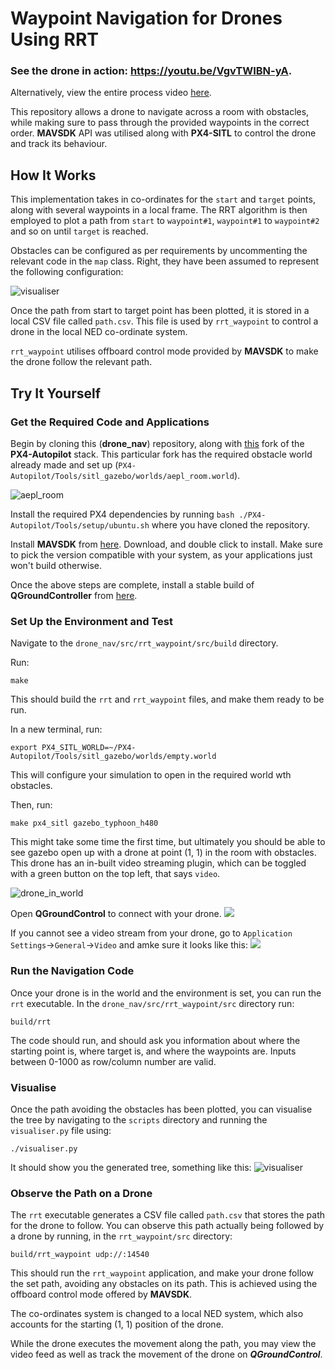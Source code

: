 # Waypoint Navigation for Drones Using RRT
### See the drone in action: https://youtu.be/VgvTWIBN-yA.

Alternatively, view the entire process video [here](https://youtu.be/ASD3BhYQ9qo).

This repository allows a drone to navigate across a room with obstacles, while making sure to pass through the provided waypoints in the correct order. **MAVSDK** API
was utilised along with **PX4-SITL** to control the drone and track its behaviour.

## How It Works
This implementation takes in co-ordinates for the `start` and `target` points, along with several waypoints in a local frame. The RRT algorithm is
then employed to plot a path from `start` to `waypoint#1`, `waypoint#1` to `waypoint#2` and so on until `target` is reached.

Obstacles can be configured as per requirements by uncommenting the relevant code in the `map` class. Right, they have been assumed to represent the
following configuration:

![visualiser](https://github.com/raghavthakar/drone_nav/blob/main/src/rrt_waypoint/ReadMe_assets/visualiser.png)

Once the path from start to target point has been plotted, it is stored in a local CSV file called `path.csv`. This file is used by `rrt_waypoint` to control
a drone in the local NED co-ordinate system.

`rrt_waypoint` utilises offboard control mode provided by **MAVSDK** to make the drone follow the relevant path.

## Try It Yourself
### Get the Required Code and Applications
Begin by cloning this (**drone_nav**) repository, along with [this](https://github.com/raghavthakar/PX4-Autopilot) fork of the **PX4-Autopilot** stack. 
This particular fork has the required obstacle world already made and set up (`PX4-Autopilot/Tools/sitl_gazebo/worlds/aepl_room.world`).

![aepl_room](https://github.com/raghavthakar/drone_nav/blob/main/src/rrt_waypoint/ReadMe_assets/aepl_room.png)

Install the required PX4 dependencies by running `bash ./PX4-Autopilot/Tools/setup/ubuntu.sh` where you have cloned the repository.

Install **MAVSDK** from [here](https://github.com/mavlink/MAVSDK/releases). Download, and double click to install. Make sure to pick the version
compatible with your system, as your applications just won't build otherwise.

Once the above steps are complete, install a stable build of **QGroundController** from [here](https://github.com/mavlink/qgroundcontrol/releases).

### Set Up the Environment and Test
Navigate to the `drone_nav/src/rrt_waypoint/src/build` directory. 

Run:
```
make
```
This should build the `rrt` and `rrt_waypoint` files, and make them ready to be run.

In a new terminal, run:
```
export PX4_SITL_WORLD=~/PX4-Autopilot/Tools/sitl_gazebo/worlds/empty.world
```
This will configure your simulation to open in the required world wth obstacles.

Then, run:
```
make px4_sitl gazebo_typhoon_h480
```
This might take some time the first time, but ultimately you should be able to see gazebo open up with a drone at point (1, 1) in the room with obstacles.
This drone has an in-built video streaming plugin, which can be toggled with a green button on the top left, that says `video`.

![drone_in_world](https://github.com/raghavthakar/drone_nav/blob/main/src/rrt_waypoint/ReadMe_assets/drone_in_world.png)

Open **QGroundControl** to connect with your drone.
![](https://github.com/raghavthakar/drone_nav/blob/main/src/rrt_waypoint/ReadMe_assets/qgc_home.png)
   
If you cannot see a video stream from your drone, go to `Application Settings`->`General`->`Video` and amke sure it looks like this:
![](https://github.com/raghavthakar/drone_nav/blob/main/src/rrt_waypoint/ReadMe_assets/qgc_settings.png)

### Run the Navigation Code
Once your drone is in the world and the environment is set, you can run the `rrt` executable. In the `drone_nav/src/rrt_waypoint/src` directory run:
```
build/rrt
```
The code should run, and should ask you information about where the starting point is, where target is, and where the waypoints are. Inputs between 0-1000
as row/column number are valid.

### Visualise
Once the path avoiding the obstacles has been plotted, you can visualise the tree by navigating to the `scripts` directory and running the `visualiser.py` file using:
```
./visualiser.py
```
It should show you the generated tree, something like this:
![visualiser](https://github.com/raghavthakar/drone_nav/blob/main/src/rrt_waypoint/ReadMe_assets/visualiser.png)

### Observe the Path on a Drone
The `rrt` executable generates a CSV file called `path.csv` that stores the path for the drone to follow. You can observe this path actually being followed by a drone by running, in the `rrt_waypoint/src` directory:
```
build/rrt_waypoint udp://:14540
```
This should run the `rrt_waypoint` application, and make your drone follow the set path, avoiding any obstacles on its path. This is achieved using the offboard control mode offered by **MAVSDK**.

The co-ordinates system is changed to a local NED system, which also accounts for the starting (1, 1) position of the drone.

While the drone executes the movement along the path, you may view the video feed as well as track the movement of the drone on ***QGroundControl***.
